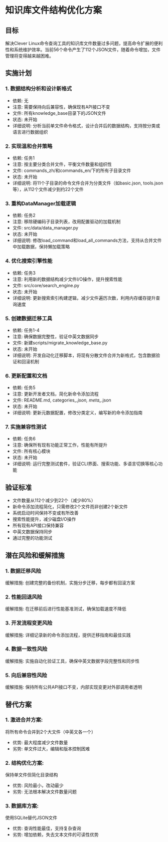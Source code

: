 # 知识库文件结构优化方案

## 目标
解决Clever Linux命令查询工具的知识库文件数量过多问题，提高命令扩展的便利性和系统维护效率。当前56个命令产生了112个JSON文件，随着命令增加，文件管理将变得越来越困难。

## 实施计划

### 1. **数据结构分析和设计新格式**
- 依赖: 无
- 注意: 需要保持向后兼容性，确保现有API接口不变
- 文件: 所有knowledge_base目录下的JSON文件
- 状态: 未开始
- 详细说明: 分析当前单文件命令格式，设计合并后的数据结构，支持按分类或语言进行数据组织

### 2. **实现温和合并策略**
- 依赖: 任务1
- 注意: 按主要分类合并文件，平衡文件数量和组织性
- 文件: commands_zh/和commands_en/下的所有子目录文件
- 状态: 未开始
- 详细说明: 将11个子目录的命令文件合并为分类文件（如basic.json, tools.json等），从112个文件减少到约22个文件

### 3. **重构DataManager加载逻辑**
- 依赖: 任务2
- 注意: 移除硬编码子目录列表，改用配置驱动的加载机制
- 文件: src/data/data_manager.py
- 状态: 未开始
- 详细说明: 修改load_command和load_all_commands方法，支持从合并文件中加载数据，保持懒加载策略

### 4. **优化搜索引擎性能**
- 依赖: 任务3
- 注意: 利用新的数据结构减少文件I/O操作，提升搜索性能
- 文件: src/core/search_engine.py
- 状态: 未开始
- 详细说明: 更新搜索索引构建逻辑，减少文件遍历次数，利用内存缓存提升查询速度

### 5. **创建数据迁移工具**
- 依赖: 任务1-4
- 注意: 确保数据完整性，验证中英文数据同步
- 文件: 新建scripts/migrate_knowledge_base.py
- 状态: 未开始
- 详细说明: 开发自动化迁移脚本，将现有分散文件合并为新格式，包含数据验证和回滚机制

### 6. **更新配置和文档**
- 依赖: 任务5
- 注意: 更新开发者文档，简化新命令添加流程
- 文件: README.md, categories_*.json, meta_*.json
- 状态: 未开始
- 详细说明: 更新元数据配置，修改分类定义，编写新的命令添加指南

### 7. **实施兼容性测试**
- 依赖: 任务6
- 注意: 确保所有现有功能正常工作，性能有所提升
- 文件: 所有核心模块
- 状态: 未开始
- 详细说明: 运行完整测试套件，验证CLI界面、搜索功能、多语言切换等核心功能

## 验证标准
- 文件数量从112个减少到22个（减少80%）
- 新命令添加流程简化，只需修改2个文件而非创建2个新文件
- 系统启动时间保持不变或有所改善
- 搜索性能提升，减少磁盘I/O操作
- 所有现有API接口保持兼容
- 中英文数据保持同步
- 通过完整的功能测试

## 潜在风险和缓解措施

### 1. **数据迁移风险**
缓解措施: 创建完整的备份机制，实施分步迁移，每步都有回滚方案

### 2. **性能回退风险**
缓解措施: 在迁移前后进行性能基准测试，确保加载速度不降低

### 3. **开发流程变更风险**
缓解措施: 详细记录新的命令添加流程，提供迁移指南和最佳实践

### 4. **数据一致性风险**
缓解措施: 实施自动化验证工具，确保中英文数据字段完整性和同步性

### 5. **向后兼容性风险**
缓解措施: 保持所有公共API接口不变，内部实现变更对外部调用者透明

## 替代方案

### 1. **激进合并方案**: 
将所有命令合并到2个大文件（中英文各一个）
- 优势: 最大程度减少文件数量
- 劣势: 单文件过大，编辑和版本控制困难

### 2. **结构优化方案**: 
保持单文件但简化目录结构
- 优势: 风险最小，改动最少
- 劣势: 无法根本解决文件数量问题

### 3. **数据库方案**: 
使用SQLite替代JSON文件
- 优势: 查询性能最佳，支持复杂查询
- 劣势: 增加依赖，失去文本文件的可读性优势